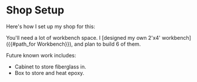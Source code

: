 # Shop Setup

Here's how I set up my shop for this:

You'll need a lot of workbench space. I [designed my own 2'x4' workbench]({{#path_for Workbench}}), and plan to build 6 of them.

Future known work includes:

- Cabinet to store fiberglass in.
- Box to store and heat epoxy.
